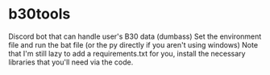 # b30tools
Discord bot that can handle user's B30 data (dumbass)
Set the environment file and run the bat file (or the py directly if you aren't using windows)
Note that I'm still lazy to add a requirements.txt for you, install the necessary libraries that you'll need via the code.

